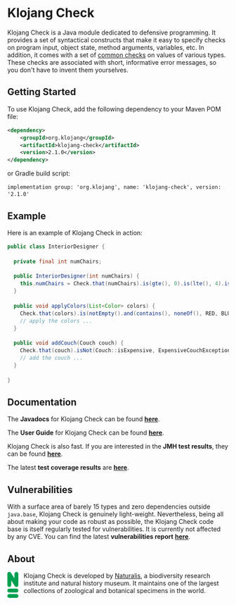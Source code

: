 # Klojang Check

Klojang Check is a Java module dedicated to defensive programming. It provides a set
of syntactical constructs that make it easy to specify checks on program input,
object state, method arguments, variables, etc. In addition, it comes with a set
of [common checks](https://klojang4j.github.io/klojang-check/api/org.klojang.check/org/klojang/check/CommonChecks.html)
on values of various types. These checks are associated with short, informative error
messages, so you don't have to invent them yourselves.

## Getting Started

To use Klojang Check, add the following dependency to your Maven POM file:

```xml
<dependency>
    <groupId>org.klojang</groupId>
    <artifactId>klojang-check</artifactId>
    <version>2.1.0</version>
</dependency>
```

or Gradle build script:

```
implementation group: 'org.klojang', name: 'klojang-check', version: '2.1.0'
```

## Example

Here is an example of Klojang Check in action:

```java
public class InteriorDesigner {

  private final int numChairs;

  public InteriorDesigner(int numChairs) {
    this.numChairs = Check.that(numChairs).is(gte(), 0).is(lte(), 4).is(even()).ok();
  }

  public void applyColors(List<Color> colors) {
    Check.that(colors).is(notEmpty().and(contains(), noneOf(), RED, BLUE, PINK));
    // apply the colors ...
  }

  public void addCouch(Couch couch) {
    Check.that(couch).isNot(Couch::isExpensive, ExpensiveCouchException::new);
    // add the couch ...
  }

}
```

## Documentation

The **Javadocs** for Klojang Check can be
found **[here](https://klojang4j.github.io/klojang-check/2/api)**.

The **User Guide** for Klojang Check can be
found **[here](https://klojang4j.github.io/klojang-check/index.html)**.

Klojang Check is also fast. If you are interested in the **JMH test results**, they
can be found **[here](https://github.com/klojang4j/klojang-check-jmh)**.

The latest **test coverage results**
are **[here](https://klojang4j.github.io/klojang-check/2/coverage)**.

## Vulnerabilities

With a surface area of barely 15 types and zero dependencies outside
`java.base`, Klojang Check is genuinely light-weight. Nevertheless, being all about
making your code as robust as possible, the Klojang Check code base is itself
regularly tested for vulnerabilities. It is currently not affected by any CVE. You
can find the latest **vulnerabilities report**
**[here](https://klojang4j.github.io/klojang-check/2/vulnerabilities/dependency-check-report.html)**.

## About

<img src="docs/logo-groen.png" style="float:left;width:5%;padding:0 12px 12px 0"/>

Klojang Check is developed by [Naturalis](https://www.naturalis.nl/en), a
biodiversity research institute and natural history museum. It maintains one
of the largest collections of zoological and botanical specimens in the world.





